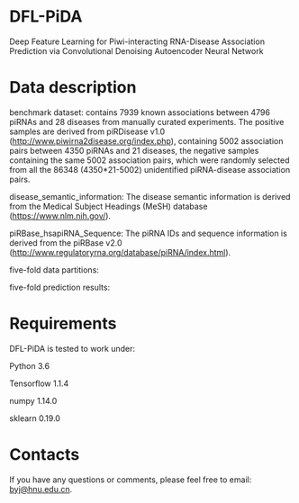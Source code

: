# DFL-PiDA
Deep Feature Learning for Piwi-interacting RNA-Disease Association Prediction via Convolutional Denoising Autoencoder Neural Network
# Data description
benchmark dataset: contains 7939 known associations between 4796 piRNAs and 28 diseases from manually curated experiments. The positive samples are derived from piRDisease v1.0 (http://www.piwirna2disease.org/index.php), containing 5002 association pairs between 4350 piRNAs and 21 diseases, the negative samples containing the same 5002 association pairs, which were randomly selected from all the 86348 (4350\*21-5002) unidentified piRNA-disease association pairs.


disease_semantic_information: The disease semantic information is derived from the Medical Subject Headings (MeSH) database (https://www.nlm.nih.gov/).


piRBase_hsapiRNA_Sequence: The piRNA IDs and sequence information is derived from the piRBase v2.0 (http://www.regulatoryrna.org/database/piRNA/index.html).


five-fold data partitions: 


five-fold prediction results:
# Requirements
DFL-PiDA is tested to work under:


Python 3.6


Tensorflow 1.1.4


numpy 1.14.0


sklearn 0.19.0
# Contacts
If you have any questions or comments, please feel free to email: byj@hnu.edu.cn.
